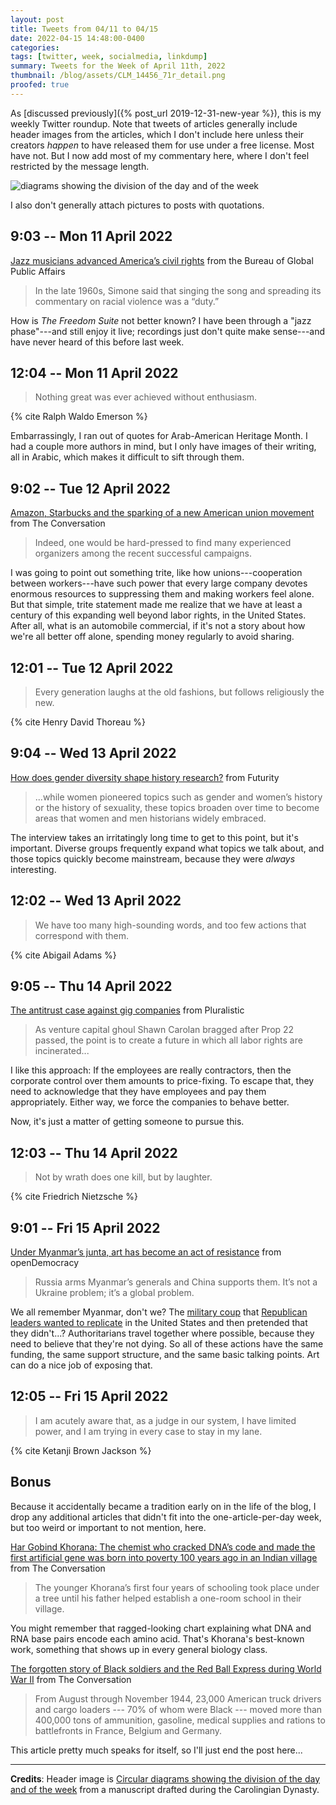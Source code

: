 ```yaml
---
layout: post
title: Tweets from 04/11 to 04/15
date: 2022-04-15 14:48:00-0400
categories:
tags: [twitter, week, socialmedia, linkdump]
summary: Tweets for the Week of April 11th, 2022
thumbnail: /blog/assets/CLM_14456_71r_detail.png
proofed: true
---
```


As [discussed previously]({% post_url 2019-12-31-new-year %}), this is my weekly Twitter roundup.  Note that tweets of articles generally include header images from the articles, which I don't include here unless their creators *happen* to have released them for use under a free license.  Most have not.  But I now add most of my commentary here, where I don't feel restricted by the message length.

![diagrams showing the division of the day and of the week](/blog/assets/CLM_14456_71r_detail.png "diagrams showing the division of the day and of the week")

I also don't generally attach pictures to posts with quotations.

## 9:03 -- Mon 11 April 2022

[<i class="fab fa-twitter-square"></i>](https://twitter.com/jcolag/status/1513502878274666500) [Jazz musicians advanced America’s civil rights](https://share.america.gov/jazz-musicians-advanced-america-civil-rights/) from the Bureau of Global Public Affairs

 > In the late 1960s, Simone said that singing the song and spreading its commentary on racial violence was a “duty.”

How is *The Freedom Suite* not better known?  I have been through a "jazz phase"---and still enjoy it live; recordings just don't quite make sense---and have never heard of this before last week.

## 12:04 -- Mon 11 April 2022

[<i class="fab fa-twitter-square"></i>](https://twitter.com/jcolag/status/1513548428306911238)

 > Nothing great was ever achieved without enthusiasm.

{% cite Ralph Waldo Emerson %}

Embarrassingly, I ran out of quotes for Arab-American Heritage Month.  I had a couple more authors in mind, but I only have images of their writing, all in Arabic, which makes it difficult to sift through them.

## 9:02 -- Tue 12 April 2022

[<i class="fab fa-twitter-square"></i>](https://twitter.com/jcolag/status/1513865014431653891) [Amazon, Starbucks and the sparking of a new American union movement](https://theconversation.com/amazon-starbucks-and-the-sparking-of-a-new-american-union-movement-180293) from The Conversation

 > Indeed, one would be hard-pressed to find many experienced organizers among the recent successful campaigns.

I was going to point out something trite, like how unions---cooperation between workers---have such power that every large company devotes enormous resources to suppressing them and making workers feel alone.  But that simple, trite statement made me realize that we have at least a century of this expanding well beyond labor rights, in the United States.  After all, what is an automobile commercial, if it's not a story about how we're all better off alone, spending money regularly to avoid sharing.

## 12:01 -- Tue 12 April 2022

[<i class="fab fa-twitter-square"></i>](https://twitter.com/jcolag/status/1513910061176815624)

 > Every generation laughs at the old fashions, but follows religiously the new.

{% cite Henry David Thoreau %}

## 9:04 -- Wed 13 April 2022

[<i class="fab fa-twitter-square"></i>](https://twitter.com/jcolag/status/1514227905957560322) [How does gender diversity shape history research?](https://www.futurity.org/diversity-history-research-2720492-2/) from Futurity

 > ...while women pioneered topics such as gender and women’s history or the history of sexuality, these topics broaden over time to become areas that women and men historians widely embraced.

The interview takes an irritatingly long time to get to this point, but it's important.  Diverse groups frequently expand what topics we talk about, and those topics quickly become mainstream, because they were *always* interesting.

## 12:02 -- Wed 13 April 2022

[<i class="fab fa-twitter-square"></i>](https://twitter.com/jcolag/status/1514272700839174149)

 > We have too many high-sounding words, and too few actions that correspond with them.

{% cite Abigail Adams %}

## 9:05 -- Thu 14 April 2022

[<i class="fab fa-twitter-square"></i>](https://twitter.com/jcolag/status/1514590545926008838) [The antitrust case against gig companies](https://pluralistic.net/2022/04/07/moral-hazard-of-filternets/#vertical-restraints) from Pluralistic

 > As venture capital ghoul Shawn Carolan bragged after Prop 22 passed, the point is to create a future in which all labor rights are incinerated...

I like this approach:  If the employees are really contractors, then the corporate control over them amounts to price-fixing.  To escape that, they need to acknowledge that they have employees and pay them appropriately.  Either way, we force the companies to behave better.

Now, it's just a matter of getting someone to pursue this.

## 12:03 -- Thu 14 April 2022

[<i class="fab fa-twitter-square"></i>](https://twitter.com/jcolag/status/1514635340350427145)

 > Not by wrath does one kill, but by laughter.

{% cite Friedrich Nietzsche %}

## 9:01 -- Fri 15 April 2022

[<i class="fab fa-twitter-square"></i>](https://twitter.com/jcolag/status/1514951926311387137) [Under Myanmar’s junta, art has become an act of resistance](https://www.opendemocracy.net/en/myanmar-sai-artist-junta/) from openDemocracy

 > Russia arms Myanmar’s generals and China supports them. It’s not a Ukraine problem; it’s a global problem.

We all remember Myanmar, don't we?  The [military coup](https://en.wikipedia.org/wiki/2021_Myanmar_coup_d%27%C3%A9tat) that [Republican leaders wanted to replicate](https://www.snopes.com/fact-check/mike-flynn-military-coup-myanmar/) in the United States and then pretended that they didn't...?  Authoritarians travel together where possible, because they need to believe that they're not dying.  So all of these actions have the same funding, the same support structure, and the same basic talking points.  Art can do a nice job of exposing that.

## 12:05 -- Fri 15 April 2022

[<i class="fab fa-twitter-square"></i>](https://twitter.com/jcolag/status/1514998231696031745)

 > I am acutely aware that, as a judge in our system, I have limited power, and I am trying in every case to stay in my lane.

{% cite Ketanji Brown Jackson %}

## Bonus

Because it accidentally became a tradition early on in the life of the blog, I drop any additional articles that didn't fit into the one-article-per-day week, but too weird or important to not mention, here.

<i class="fas fa-square"></i> [Har Gobind Khorana: The chemist who cracked DNA’s code and made the first artificial gene was born into poverty 100 years ago in an Indian village](https://theconversation.com/har-gobind-khorana-the-chemist-who-cracked-dnas-code-and-made-the-first-artificial-gene-was-born-into-poverty-100-years-ago-in-an-indian-village-178390) from The Conversation

 > The younger Khorana’s first four years of schooling took place under a tree until his father helped establish a one-room school in their village.

You might remember that ragged-looking chart explaining what DNA and RNA base pairs encode each amino acid.  That's Khorana's best-known work, something that shows up in every general biology class.

<i class="fas fa-square"></i> [The forgotten story of Black soldiers and the Red Ball Express during World War II](https://theconversation.com/the-forgotten-story-of-black-soldiers-and-the-red-ball-express-during-world-war-ii-179743) from The Conversation

 > From August through November 1944, 23,000 American truck drivers and cargo loaders --- 70% of whom were Black --- moved more than 400,000 tons of ammunition, gasoline, medical supplies and rations to battlefronts in France, Belgium and Germany.

This article pretty much speaks for itself, so I'll just end the post here...

* * *

**Credits**:  Header image is [Circular diagrams showing the division of the day and of the week](https://commons.wikimedia.org/wiki/File:CLM_14456_71r_detail.jpg) from a manuscript drafted during the Carolingian Dynasty.
